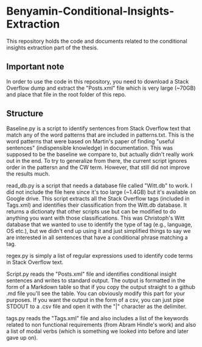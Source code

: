 # Benyamin-Conditional-Insights-Extraction
This repository holds the code and documents related to the conditional insights extraction part of the thesis. 


## Important note

In order to use the code in this repository, you need to download a Stack Overflow dump and extract the "Posts.xml" file which is very large (~70GB) and place that file in the root folder of this repo. 

## Structure

Baseline.py is a script to identify sentences from Stack Overflow text that match any of the word patterns that are included in patterns.txt. This is the word patterns that were based on Martin's paper of finding "useful sentences" (indispensible knowledge) in documentation. This was supposed to be the baseline we compare to, but actually didn't really work out in the end. To try to generalize from there, the current script ignores order in the pattersn and the CW term. However, that still did not improve the results much.

read_db.py is a script that needs a database file called "Witt.db" to work. I did not include the file here since it's too large (~1.4GB) but it's available on Google drive. This script extracts all the Stack Overflow tags (included in Tags.xml) and identifies their classification from the Witt.db database. It returns a dictionaty that other scripts use but can be modified to do anything you want with those classifications. This was Christoph's Witt database that we wanted to use to identify the type of tag (e.g., language, OS etc.), but we didn't end up using it and just simplified things to say we are interested in all sentences that have a conditional phrase matching a tag.


regex.py is simply a list of regular expressions used to identify code terms in Stack Overflow text. 

Script.py reads the "Posts.xml" file and identifies conditional insight sentences and writes to standard output. The output is formatted in the form of a Markdown table so that if you copy the output straight to a github .md file you'll see the table. You can obviously modify this part for your purposes. If you want the output in the form of a csv, you can just pipe STDOUT to a .csv file and open it with the "|" character as the delimiter. 


tags.py reads the "Tags.xml" file and also includes a list of the keywords related to non functional requirements (from Abram Hindle's work) and also a list of modal verbs (which is something we looked into before and later gave up on). 
